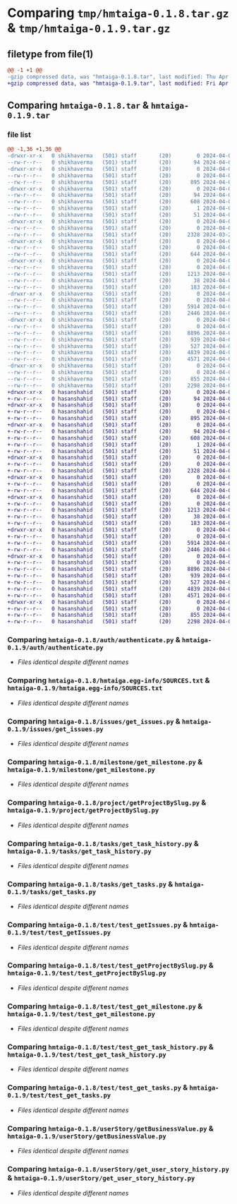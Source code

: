 # Comparing `tmp/hmtaiga-0.1.8.tar.gz` & `tmp/hmtaiga-0.1.9.tar.gz`

## filetype from file(1)

```diff
@@ -1 +1 @@
-gzip compressed data, was "hmtaiga-0.1.8.tar", last modified: Thu Apr  4 03:07:09 2024, max compression
+gzip compressed data, was "hmtaiga-0.1.9.tar", last modified: Fri Apr  5 05:31:48 2024, max compression
```

## Comparing `hmtaiga-0.1.8.tar` & `hmtaiga-0.1.9.tar`

### file list

```diff
@@ -1,36 +1,36 @@
-drwxr-xr-x   0 shikhaverma   (501) staff       (20)        0 2024-04-04 03:07:09.766259 hmtaiga-0.1.8/
--rw-r--r--   0 shikhaverma   (501) staff       (20)       94 2024-04-04 03:07:09.766088 hmtaiga-0.1.8/PKG-INFO
-drwxr-xr-x   0 shikhaverma   (501) staff       (20)        0 2024-04-04 03:07:09.762482 hmtaiga-0.1.8/auth/
--rw-r--r--   0 shikhaverma   (501) staff       (20)        0 2024-04-04 03:02:45.000000 hmtaiga-0.1.8/auth/__init__.py
--rw-r--r--   0 shikhaverma   (501) staff       (20)      895 2024-04-04 03:02:45.000000 hmtaiga-0.1.8/auth/authenticate.py
-drwxr-xr-x   0 shikhaverma   (501) staff       (20)        0 2024-04-04 03:07:09.765921 hmtaiga-0.1.8/hmtaiga.egg-info/
--rw-r--r--   0 shikhaverma   (501) staff       (20)       94 2024-04-04 03:07:09.000000 hmtaiga-0.1.8/hmtaiga.egg-info/PKG-INFO
--rw-r--r--   0 shikhaverma   (501) staff       (20)      608 2024-04-04 03:07:09.000000 hmtaiga-0.1.8/hmtaiga.egg-info/SOURCES.txt
--rw-r--r--   0 shikhaverma   (501) staff       (20)        1 2024-04-04 03:07:09.000000 hmtaiga-0.1.8/hmtaiga.egg-info/dependency_links.txt
--rw-r--r--   0 shikhaverma   (501) staff       (20)       51 2024-04-04 03:07:09.000000 hmtaiga-0.1.8/hmtaiga.egg-info/top_level.txt
-drwxr-xr-x   0 shikhaverma   (501) staff       (20)        0 2024-04-04 03:07:09.763340 hmtaiga-0.1.8/issues/
--rw-r--r--   0 shikhaverma   (501) staff       (20)        0 2024-04-04 03:02:45.000000 hmtaiga-0.1.8/issues/__init__.py
--rw-r--r--   0 shikhaverma   (501) staff       (20)     2328 2024-03-25 04:07:28.000000 hmtaiga-0.1.8/issues/get_issues.py
-drwxr-xr-x   0 shikhaverma   (501) staff       (20)        0 2024-04-04 03:07:09.763632 hmtaiga-0.1.8/milestone/
--rw-r--r--   0 shikhaverma   (501) staff       (20)        0 2024-04-04 03:02:45.000000 hmtaiga-0.1.8/milestone/__init__.py
--rw-r--r--   0 shikhaverma   (501) staff       (20)      644 2024-04-04 03:02:45.000000 hmtaiga-0.1.8/milestone/get_milestone.py
-drwxr-xr-x   0 shikhaverma   (501) staff       (20)        0 2024-04-04 03:07:09.763915 hmtaiga-0.1.8/project/
--rw-r--r--   0 shikhaverma   (501) staff       (20)        0 2024-04-04 03:02:45.000000 hmtaiga-0.1.8/project/__init__.py
--rw-r--r--   0 shikhaverma   (501) staff       (20)     1213 2024-04-04 03:02:45.000000 hmtaiga-0.1.8/project/getProjectBySlug.py
--rw-r--r--   0 shikhaverma   (501) staff       (20)       38 2024-04-04 03:07:09.766297 hmtaiga-0.1.8/setup.cfg
--rw-r--r--   0 shikhaverma   (501) staff       (20)      183 2024-04-04 03:04:50.000000 hmtaiga-0.1.8/setup.py
-drwxr-xr-x   0 shikhaverma   (501) staff       (20)        0 2024-04-04 03:07:09.764439 hmtaiga-0.1.8/tasks/
--rw-r--r--   0 shikhaverma   (501) staff       (20)        0 2024-04-04 03:02:45.000000 hmtaiga-0.1.8/tasks/__init__.py
--rw-r--r--   0 shikhaverma   (501) staff       (20)     5914 2024-04-04 03:02:45.000000 hmtaiga-0.1.8/tasks/get_task_history.py
--rw-r--r--   0 shikhaverma   (501) staff       (20)     2446 2024-04-04 03:02:45.000000 hmtaiga-0.1.8/tasks/get_tasks.py
-drwxr-xr-x   0 shikhaverma   (501) staff       (20)        0 2024-04-04 03:07:09.765363 hmtaiga-0.1.8/test/
--rw-r--r--   0 shikhaverma   (501) staff       (20)        0 2024-04-04 03:02:45.000000 hmtaiga-0.1.8/test/__init__.py
--rw-r--r--   0 shikhaverma   (501) staff       (20)     8896 2024-04-04 03:04:40.000000 hmtaiga-0.1.8/test/test_getIssues.py
--rw-r--r--   0 shikhaverma   (501) staff       (20)      939 2024-04-04 03:02:45.000000 hmtaiga-0.1.8/test/test_getProjectBySlug.py
--rw-r--r--   0 shikhaverma   (501) staff       (20)      527 2024-04-04 03:02:45.000000 hmtaiga-0.1.8/test/test_get_milestone.py
--rw-r--r--   0 shikhaverma   (501) staff       (20)     4839 2024-04-04 03:02:45.000000 hmtaiga-0.1.8/test/test_get_task_history.py
--rw-r--r--   0 shikhaverma   (501) staff       (20)     4571 2024-04-04 03:02:45.000000 hmtaiga-0.1.8/test/test_get_tasks.py
-drwxr-xr-x   0 shikhaverma   (501) staff       (20)        0 2024-04-04 03:07:09.765706 hmtaiga-0.1.8/userStory/
--rw-r--r--   0 shikhaverma   (501) staff       (20)        0 2024-04-04 03:02:45.000000 hmtaiga-0.1.8/userStory/__init__.py
--rw-r--r--   0 shikhaverma   (501) staff       (20)      855 2024-04-04 03:02:45.000000 hmtaiga-0.1.8/userStory/getBusinessValue.py
--rw-r--r--   0 shikhaverma   (501) staff       (20)     2298 2024-04-04 03:02:45.000000 hmtaiga-0.1.8/userStory/get_user_story_history.py
+drwxr-xr-x   0 hasanshahid   (501) staff       (20)        0 2024-04-05 05:31:48.449163 hmtaiga-0.1.9/
+-rw-r--r--   0 hasanshahid   (501) staff       (20)       94 2024-04-05 05:31:48.448971 hmtaiga-0.1.9/PKG-INFO
+drwxr-xr-x   0 hasanshahid   (501) staff       (20)        0 2024-04-05 05:31:48.445257 hmtaiga-0.1.9/auth/
+-rw-r--r--   0 hasanshahid   (501) staff       (20)        0 2024-04-05 05:19:49.000000 hmtaiga-0.1.9/auth/__init__.py
+-rw-r--r--   0 hasanshahid   (501) staff       (20)      895 2024-04-05 05:19:49.000000 hmtaiga-0.1.9/auth/authenticate.py
+drwxr-xr-x   0 hasanshahid   (501) staff       (20)        0 2024-04-05 05:31:48.448762 hmtaiga-0.1.9/hmtaiga.egg-info/
+-rw-r--r--   0 hasanshahid   (501) staff       (20)       94 2024-04-05 05:31:48.000000 hmtaiga-0.1.9/hmtaiga.egg-info/PKG-INFO
+-rw-r--r--   0 hasanshahid   (501) staff       (20)      608 2024-04-05 05:31:48.000000 hmtaiga-0.1.9/hmtaiga.egg-info/SOURCES.txt
+-rw-r--r--   0 hasanshahid   (501) staff       (20)        1 2024-04-05 05:31:48.000000 hmtaiga-0.1.9/hmtaiga.egg-info/dependency_links.txt
+-rw-r--r--   0 hasanshahid   (501) staff       (20)       51 2024-04-05 05:31:48.000000 hmtaiga-0.1.9/hmtaiga.egg-info/top_level.txt
+drwxr-xr-x   0 hasanshahid   (501) staff       (20)        0 2024-04-05 05:31:48.446068 hmtaiga-0.1.9/issues/
+-rw-r--r--   0 hasanshahid   (501) staff       (20)        0 2024-04-05 05:19:49.000000 hmtaiga-0.1.9/issues/__init__.py
+-rw-r--r--   0 hasanshahid   (501) staff       (20)     2328 2024-04-05 05:19:49.000000 hmtaiga-0.1.9/issues/get_issues.py
+drwxr-xr-x   0 hasanshahid   (501) staff       (20)        0 2024-04-05 05:31:48.446375 hmtaiga-0.1.9/milestone/
+-rw-r--r--   0 hasanshahid   (501) staff       (20)        0 2024-04-05 05:19:49.000000 hmtaiga-0.1.9/milestone/__init__.py
+-rw-r--r--   0 hasanshahid   (501) staff       (20)      644 2024-04-05 05:19:49.000000 hmtaiga-0.1.9/milestone/get_milestone.py
+drwxr-xr-x   0 hasanshahid   (501) staff       (20)        0 2024-04-05 05:31:48.446645 hmtaiga-0.1.9/project/
+-rw-r--r--   0 hasanshahid   (501) staff       (20)        0 2024-04-05 05:19:49.000000 hmtaiga-0.1.9/project/__init__.py
+-rw-r--r--   0 hasanshahid   (501) staff       (20)     1213 2024-04-05 05:19:49.000000 hmtaiga-0.1.9/project/getProjectBySlug.py
+-rw-r--r--   0 hasanshahid   (501) staff       (20)       38 2024-04-05 05:31:48.449206 hmtaiga-0.1.9/setup.cfg
+-rw-r--r--   0 hasanshahid   (501) staff       (20)      183 2024-04-05 05:31:42.000000 hmtaiga-0.1.9/setup.py
+drwxr-xr-x   0 hasanshahid   (501) staff       (20)        0 2024-04-05 05:31:48.447035 hmtaiga-0.1.9/tasks/
+-rw-r--r--   0 hasanshahid   (501) staff       (20)        0 2024-04-05 05:19:49.000000 hmtaiga-0.1.9/tasks/__init__.py
+-rw-r--r--   0 hasanshahid   (501) staff       (20)     5914 2024-04-05 05:19:49.000000 hmtaiga-0.1.9/tasks/get_task_history.py
+-rw-r--r--   0 hasanshahid   (501) staff       (20)     2446 2024-04-05 05:19:49.000000 hmtaiga-0.1.9/tasks/get_tasks.py
+drwxr-xr-x   0 hasanshahid   (501) staff       (20)        0 2024-04-05 05:31:48.447978 hmtaiga-0.1.9/test/
+-rw-r--r--   0 hasanshahid   (501) staff       (20)        0 2024-04-05 05:19:49.000000 hmtaiga-0.1.9/test/__init__.py
+-rw-r--r--   0 hasanshahid   (501) staff       (20)     8896 2024-04-05 05:19:49.000000 hmtaiga-0.1.9/test/test_getIssues.py
+-rw-r--r--   0 hasanshahid   (501) staff       (20)      939 2024-04-05 05:19:49.000000 hmtaiga-0.1.9/test/test_getProjectBySlug.py
+-rw-r--r--   0 hasanshahid   (501) staff       (20)      527 2024-04-05 05:19:49.000000 hmtaiga-0.1.9/test/test_get_milestone.py
+-rw-r--r--   0 hasanshahid   (501) staff       (20)     4839 2024-04-05 05:19:49.000000 hmtaiga-0.1.9/test/test_get_task_history.py
+-rw-r--r--   0 hasanshahid   (501) staff       (20)     4571 2024-04-05 05:19:49.000000 hmtaiga-0.1.9/test/test_get_tasks.py
+drwxr-xr-x   0 hasanshahid   (501) staff       (20)        0 2024-04-05 05:31:48.448423 hmtaiga-0.1.9/userStory/
+-rw-r--r--   0 hasanshahid   (501) staff       (20)        0 2024-04-05 05:19:49.000000 hmtaiga-0.1.9/userStory/__init__.py
+-rw-r--r--   0 hasanshahid   (501) staff       (20)      855 2024-04-05 05:19:49.000000 hmtaiga-0.1.9/userStory/getBusinessValue.py
+-rw-r--r--   0 hasanshahid   (501) staff       (20)     2298 2024-04-05 05:19:49.000000 hmtaiga-0.1.9/userStory/get_user_story_history.py
```

### Comparing `hmtaiga-0.1.8/auth/authenticate.py` & `hmtaiga-0.1.9/auth/authenticate.py`

 * *Files identical despite different names*

### Comparing `hmtaiga-0.1.8/hmtaiga.egg-info/SOURCES.txt` & `hmtaiga-0.1.9/hmtaiga.egg-info/SOURCES.txt`

 * *Files identical despite different names*

### Comparing `hmtaiga-0.1.8/issues/get_issues.py` & `hmtaiga-0.1.9/issues/get_issues.py`

 * *Files identical despite different names*

### Comparing `hmtaiga-0.1.8/milestone/get_milestone.py` & `hmtaiga-0.1.9/milestone/get_milestone.py`

 * *Files identical despite different names*

### Comparing `hmtaiga-0.1.8/project/getProjectBySlug.py` & `hmtaiga-0.1.9/project/getProjectBySlug.py`

 * *Files identical despite different names*

### Comparing `hmtaiga-0.1.8/tasks/get_task_history.py` & `hmtaiga-0.1.9/tasks/get_task_history.py`

 * *Files identical despite different names*

### Comparing `hmtaiga-0.1.8/tasks/get_tasks.py` & `hmtaiga-0.1.9/tasks/get_tasks.py`

 * *Files identical despite different names*

### Comparing `hmtaiga-0.1.8/test/test_getIssues.py` & `hmtaiga-0.1.9/test/test_getIssues.py`

 * *Files identical despite different names*

### Comparing `hmtaiga-0.1.8/test/test_getProjectBySlug.py` & `hmtaiga-0.1.9/test/test_getProjectBySlug.py`

 * *Files identical despite different names*

### Comparing `hmtaiga-0.1.8/test/test_get_milestone.py` & `hmtaiga-0.1.9/test/test_get_milestone.py`

 * *Files identical despite different names*

### Comparing `hmtaiga-0.1.8/test/test_get_task_history.py` & `hmtaiga-0.1.9/test/test_get_task_history.py`

 * *Files identical despite different names*

### Comparing `hmtaiga-0.1.8/test/test_get_tasks.py` & `hmtaiga-0.1.9/test/test_get_tasks.py`

 * *Files identical despite different names*

### Comparing `hmtaiga-0.1.8/userStory/getBusinessValue.py` & `hmtaiga-0.1.9/userStory/getBusinessValue.py`

 * *Files identical despite different names*

### Comparing `hmtaiga-0.1.8/userStory/get_user_story_history.py` & `hmtaiga-0.1.9/userStory/get_user_story_history.py`

 * *Files identical despite different names*

